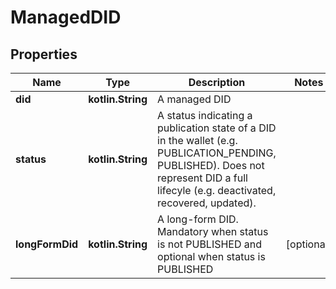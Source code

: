 
# ManagedDID

## Properties
Name | Type | Description | Notes
------------ | ------------- | ------------- | -------------
**did** | **kotlin.String** | A managed DID | 
**status** | **kotlin.String** | A status indicating a publication state of a DID in the wallet (e.g. PUBLICATION_PENDING, PUBLISHED). Does not represent DID a full lifecyle (e.g. deactivated, recovered, updated). | 
**longFormDid** | **kotlin.String** | A long-form DID. Mandatory when status is not PUBLISHED and optional when status is PUBLISHED |  [optional]



